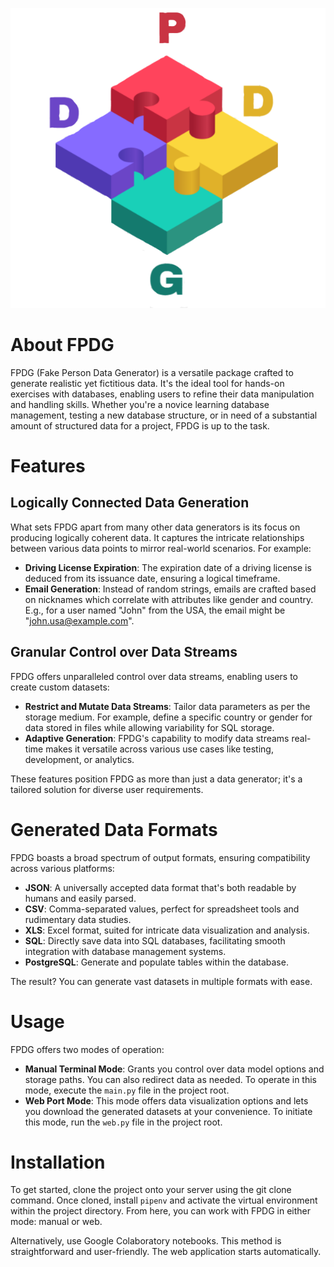 <p align="center">
  <img src="./logo.png" alt="DPDG" style: "width=300px">
</p>

# About FPDG
FPDG (Fake Person Data Generator) is a versatile package crafted to generate realistic yet fictitious data. It's the ideal tool for hands-on exercises with databases, enabling users to refine their data manipulation and handling skills. Whether you're a novice learning database management, testing a new database structure, or in need of a substantial amount of structured data for a project, FPDG is up to the task.

# Features

## Logically Connected Data Generation
What sets FPDG apart from many other data generators is its focus on producing logically coherent data. It captures the intricate relationships between various data points to mirror real-world scenarios. For example:

- **Driving License Expiration**: The expiration date of a driving license is deduced from its issuance date, ensuring a logical timeframe.
- **Email Generation**: Instead of random strings, emails are crafted based on nicknames which correlate with attributes like gender and country. E.g., for a user named "John" from the USA, the email might be "john.usa@example.com".

## Granular Control over Data Streams
FPDG offers unparalleled control over data streams, enabling users to create custom datasets:

- **Restrict and Mutate Data Streams**: Tailor data parameters as per the storage medium. For example, define a specific country or gender for data stored in files while allowing variability for SQL storage.
- **Adaptive Generation**: FPDG's capability to modify data streams real-time makes it versatile across various use cases like testing, development, or analytics.

These features position FPDG as more than just a data generator; it's a tailored solution for diverse user requirements.

# Generated Data Formats
FPDG boasts a broad spectrum of output formats, ensuring compatibility across various platforms:

- **JSON**: A universally accepted data format that's both readable by humans and easily parsed.
- **CSV**: Comma-separated values, perfect for spreadsheet tools and rudimentary data studies.
- **XLS**: Excel format, suited for intricate data visualization and analysis.
- **SQL**: Directly save data into SQL databases, facilitating smooth integration with database management systems.
- **PostgreSQL**: Generate and populate tables within the database.

The result? You can generate vast datasets in multiple formats with ease.

# Usage

FPDG offers two modes of operation:
 
- **Manual Terminal Mode**: Grants you control over data model options and storage paths. You can also redirect data as needed. To operate in this mode, execute the `main.py` file in the project root.
- **Web Port Mode**: This mode offers data visualization options and lets you download the generated datasets at your convenience. To initiate this mode, run the `web.py` file in the project root.

# Installation
To get started, clone the project onto your server using the git clone command. Once cloned, install `pipenv` and activate the virtual environment within the project directory. From here, you can work with FPDG in either mode: manual or web.

Alternatively, use Google Colaboratory notebooks. This method is straightforward and user-friendly. The web application starts automatically.

